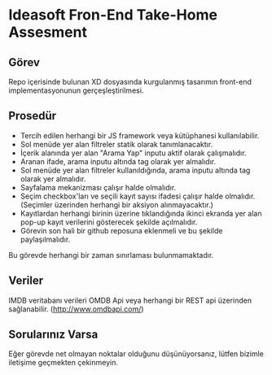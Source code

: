 # Ideasoft Fron-End Take-Home Assesment

## Görev
Repo içerisinde bulunan XD dosyasında kurgulanmış tasarımın front-end implementasyonunun gerçeşleştirilmesi.

## Prosedür
- Tercih edilen herhangi bir JS framework veya kütüphanesi kullanılabilir.
- Sol menüde yer alan filtreler statik olarak tanımlanacaktır.
- İçerik alanında yer alan "Arama Yap" inputu aktif olarak çalışmalıdır.
- Aranan ifade, arama inputu altında tag olarak yer almalıdır.
- Sol menüde yer alan filtreler kullanıldığında, arama inputu altında tag olarak yer almalıdır.
- Sayfalama mekanizması çalışır halde olmalıdır.
- Seçim checkbox'ları ve seçili kayıt sayısı ifadesi çalışır halde olmalıdır. (Seçimler üzerinden herhangi bir aksiyon alınmayacaktır.)
- Kayıtlardan herhangi birinin üzerine tıklandığında ikinci ekranda yer alan pop-up kayıt verilerini gösterecek şekilde açılmalıdır.
- Görevin son hali bir github reposuna eklenmeli ve bu şekilde paylaşılmalıdır.

Bu görevde herhangi bir zaman sınırlaması bulunmamaktadır.

## Veriler
IMDB veritabanı verileri OMDB Api veya herhangi bir REST api üzerinden sağlanabilir. (http://www.omdbapi.com/)

## Sorularınız Varsa
Eğer görevde net olmayan noktalar olduğunu düşünüyorsanız, lütfen bizimle iletişime geçmekten çekinmeyin.
